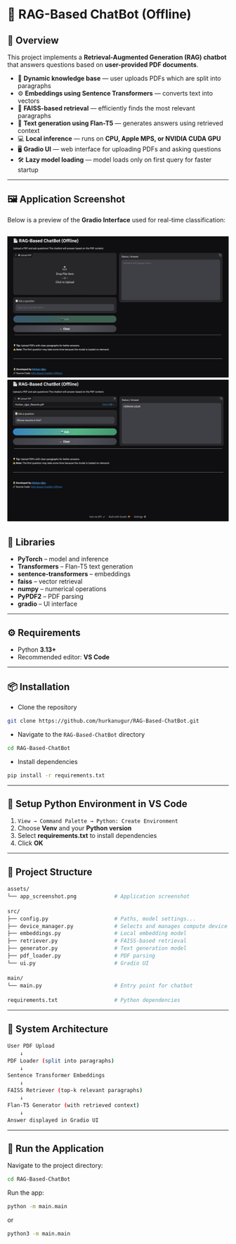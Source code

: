 # 🧠 RAG-Based ChatBot (Offline)

## 📖 Overview
This project implements a **Retrieval-Augmented Generation (RAG) chatbot** that answers questions based on **user-provided PDF documents**.  

- 📄 **Dynamic knowledge base** — user uploads PDFs which are split into paragraphs  
- ⚙️ **Embeddings using Sentence Transformers** — converts text into vectors  
- 🧱 **FAISS-based retrieval** — efficiently finds the most relevant paragraphs  
- 🤖 **Text generation using Flan-T5** — generates answers using retrieved context  
- 💻 **Local inference** — runs on **CPU, Apple MPS, or NVIDIA CUDA GPU**  
- 🖥️ **Gradio UI** — web interface for uploading PDFs and asking questions  
- 🛠️ **Lazy model loading** — model loads only on first query for faster startup  

---

## 🖼️ Application Screenshot

Below is a preview of the **Gradio Interface** used for real-time classification:

![Application Screenshot](assets/app_screenshot_1.png)
![Application Screenshot](assets/app_screenshot_2.png)
---

## 🧩 Libraries
- **PyTorch** – model and inference  
- **Transformers** – Flan-T5 text generation  
- **sentence-transformers** – embeddings  
- **faiss** – vector retrieval  
- **numpy** – numerical operations  
- **PyPDF2** – PDF parsing  
- **gradio** – UI interface

---

## ⚙️ Requirements

- Python **3.13+**
- Recommended editor: **VS Code**

---

## 📦 Installation

- Clone the repository
```bash
git clone https://github.com/hurkanugur/RAG-Based-ChatBot.git
```

- Navigate to the `RAG-Based-ChatBot` directory
```bash
cd RAG-Based-ChatBot
```

- Install dependencies
```bash
pip install -r requirements.txt
```

---

## 🔧 Setup Python Environment in VS Code

1. `View → Command Palette → Python: Create Environment`  
2. Choose **Venv** and your **Python version**  
3. Select **requirements.txt** to install dependencies  
4. Click **OK**

---

## 📂 Project Structure

```bash
assets/
└── app_screenshot.png            # Application screenshot

src/
├── config.py                     # Paths, model settings...
├── device_manager.py             # Selects and manages compute device
├── embeddings.py                 # Local embedding model
├── retriever.py                  # FAISS-based retrieval
├── generator.py                  # Text generation model
├── pdf_loader.py                 # PDF parsing
└── ui.py                         # Gradio UI

main/
└── main.py                       # Entry point for chatbot

requirements.txt                  # Python dependencies
```

---

## 📂 System Architecture

```bash
User PDF Upload
    ↓
PDF Loader (split into paragraphs)
    ↓
Sentence Transformer Embeddings
    ↓
FAISS Retriever (top-k relevant paragraphs)
    ↓
Flan-T5 Generator (with retrieved context)
    ↓
Answer displayed in Gradio UI
```

---

## 📂 Run the Application
Navigate to the project directory:
```bash
cd RAG-Based-ChatBot
```

Run the app:
```bash
python -m main.main
```
or
```bash
python3 -m main.main
```
